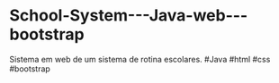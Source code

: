 # School-System---Java-web---bootstrap
Sistema em web de um sistema de rotina escolares. #Java #html #css #bootstrap
